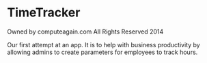 TimeTracker
===========

Owned by computeagain.com All Rights Reserved 2014


Our first attempt at an app. It is to help with business productivity by allowing admins to create parameters for employees to track hours.


